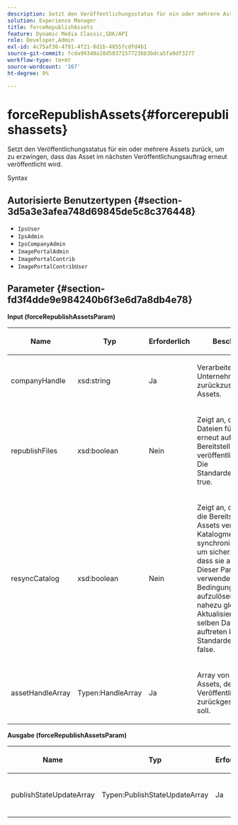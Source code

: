 ```yaml
---
description: Setzt den Veröffentlichungsstatus für ein oder mehrere Assets zurück, um zu erzwingen, dass das Asset im nächsten Veröffentlichungsauftrag erneut veröffentlicht wird.
solution: Experience Manager
title: forceRepublishAssets
feature: Dynamic Media Classic,SDK/API
role: Developer,Admin
exl-id: 4c75af38-4791-4f21-8d1b-4855fcdfd4b1
source-git-commit: fcda99340a18d5037157723bb3bdca5fa9df3277
workflow-type: tm+mt
source-wordcount: '167'
ht-degree: 8%

---
```


# forceRepublishAssets{#forcerepublishassets}

Setzt den Veröffentlichungsstatus für ein oder mehrere Assets zurück, um zu erzwingen, dass das Asset im nächsten Veröffentlichungsauftrag erneut veröffentlicht wird.

Syntax

## Autorisierte Benutzertypen {#section-3d5a3e3afea748d69845de5c8c376448}

* `IpsUser`
* `IpsAdmin`
* `IpsCompanyAdmin`
* `ImagePortalAdmin`
* `ImagePortalContrib`
* `ImagePortalContribUser`

## Parameter {#section-fd3f4dde9e984240b6f3e6d7a8db4e78}

**Input (forceRepublishAssetsParam)**

<table id="table_742D67AD77554904976EC4A07A0CBC64"> 
 <thead> 
  <tr> 
   <th colname="col1" class="entry"> <p>Name </p> </th> 
   <th colname="col2" class="entry"> <p>Typ </p> </th> 
   <th colname="col3" class="entry"> <p>Erforderlich </p> </th> 
   <th colname="col4" class="entry"> <p>Beschreibung </p> </th> 
  </tr> 
 </thead>
 <tbody> 
  <tr> 
   <td colname="col1"> <span class="codeph"> <span class="varname"> companyHandle</span> </span> </td> 
   <td colname="col2"> <span class="codeph"> xsd:string</span> </td> 
   <td colname="col3"> <p>Ja </p> </td> 
   <td colname="col4"> <p>Verarbeiten Sie das Unternehmen mit den zurückzusetzenden Assets. </p> </td> 
  </tr> 
  <tr> 
   <td colname="col1"><span class="codeph"> <span class="varname"> republishFiles</span> </span> </td> 
   <td colname="col2"><span class="codeph"> xsd:boolean</span> </td> 
   <td colname="col3"> <p>Nein </p> </td> 
   <td colname="col4"> <p>Zeigt an, dass die Dateien für das Asset erneut auf den Bereitstellungsservern veröffentlicht werden. Die Standardeinstellung ist <span class="codeph"> true</span>. </p> </td> 
  </tr> 
  <tr> 
   <td colname="col1"><span class="codeph"> <span class="varname"> resyncCatalog</span> </span> </td> 
   <td colname="col2"><span class="codeph"> xsd:boolean</span> </td> 
   <td colname="col3"> <p>Nein </p> </td> 
   <td colname="col4"> <p>Zeigt an, dass die für die Bereitstellung des Assets verwendeten Katalogmetadaten synchronisiert werden, um sicherzustellen, dass sie aktuell sind. Dieser Parameter wird verwendet, um Race-Bedingungen aufzulösen, die bei nahezu gleichzeitigen Aktualisierungen am selben Datensatz auftreten können. Die Standardeinstellung ist <span class="codeph"> false</span>. </p> </td> 
  </tr> 
  <tr> 
   <td colname="col1"> <span class="codeph"> <span class="varname"> assetHandleArray</span> </span> </td> 
   <td colname="col2"> <span class="codeph"> Typen:HandleArray</span> </td> 
   <td colname="col3"> <p>Ja </p> </td> 
   <td colname="col4"> <p>Array von Handles zu Assets, deren Veröffentlichungsstatus zurückgesetzt werden soll. </p> </td> 
  </tr> 
 </tbody> 
</table>

**Ausgabe (forceRepublishAssetsParam)**

<table id="table_78E74186669F477E9E2D837D58A789DC"> 
 <thead> 
  <tr> 
   <th colname="col1" class="entry"> <p>Name </p> </th> 
   <th colname="col2" class="entry"> <p>Typ </p> </th> 
   <th colname="col3" class="entry"> <p>Erforderlich </p> </th> 
   <th colname="col4" class="entry"> <p>Beschreibung </p> </th> 
  </tr> 
 </thead>
 <tbody> 
  <tr> 
   <td colname="col1"> <span class="codeph"> <span class="varname"> publishStateUpdateArray</span> </span> </td> 
   <td colname="col2"> <span class="codeph"> Typen:PublishStateUpdateArray</span> </td> 
   <td colname="col3"> <p>Ja </p> </td> 
   <td colname="col4"> <p>Array von Aktualisierungen des Veröffentlichungsstatus. </p> </td> 
  </tr> 
 </tbody> 
</table>
